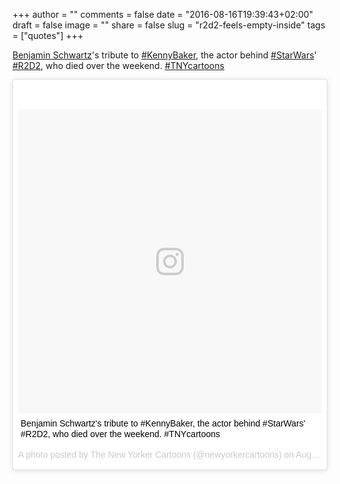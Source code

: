 +++
author = ""
comments = false
date = "2016-08-16T19:39:43+02:00"
draft = false
image = ""
share = false
slug = "r2d2-feels-empty-inside"
tags = ["quotes"]
+++

[Benjamin Schwartz](https://twitter.com/BentSchwartz)'s tribute to
[#KennyBaker], the actor behind [#StarWars]' [#R2D2], who died over the
weekend. [#TNYcartoons]

[#KennyBaker]: https://www.instagram.com/explore/tags/kennybaker/
[#StarWars]: https://www.instagram.com/explore/tags/starwars/
[#R2D2]: https://www.instagram.com/explore/tags/r2d2/
[#TNYcartoons]: https://www.instagram.com/explore/tags/tnycartoons/

<!--more-->

<blockquote class="instagram-media" data-instgrm-captioned data-instgrm-version="7" style=" background:#FFF; border:0; border-radius:3px; box-shadow:0 0 1px 0 rgba(0,0,0,0.5),0 1px 10px 0 rgba(0,0,0,0.15); margin: 1px; max-width:658px; padding:0; width:99.375%; width:-webkit-calc(100% - 2px); width:calc(100% - 2px);"><div style="padding:8px;"> <div style=" background:#F8F8F8; line-height:0; margin-top:40px; padding:50.0% 0; text-align:center; width:100%;"> <div style=" background:url(data:image/png;base64,iVBORw0KGgoAAAANSUhEUgAAACwAAAAsCAMAAAApWqozAAAABGdBTUEAALGPC/xhBQAAAAFzUkdCAK7OHOkAAAAMUExURczMzPf399fX1+bm5mzY9AMAAADiSURBVDjLvZXbEsMgCES5/P8/t9FuRVCRmU73JWlzosgSIIZURCjo/ad+EQJJB4Hv8BFt+IDpQoCx1wjOSBFhh2XssxEIYn3ulI/6MNReE07UIWJEv8UEOWDS88LY97kqyTliJKKtuYBbruAyVh5wOHiXmpi5we58Ek028czwyuQdLKPG1Bkb4NnM+VeAnfHqn1k4+GPT6uGQcvu2h2OVuIf/gWUFyy8OWEpdyZSa3aVCqpVoVvzZZ2VTnn2wU8qzVjDDetO90GSy9mVLqtgYSy231MxrY6I2gGqjrTY0L8fxCxfCBbhWrsYYAAAAAElFTkSuQmCC); display:block; height:44px; margin:0 auto -44px; position:relative; top:-22px; width:44px;"></div></div> <p style=" margin:8px 0 0 0; padding:0 4px;"> <a href="https://www.instagram.com/p/BJIh0QSB9Rp/" style=" color:#000; font-family:Arial,sans-serif; font-size:14px; font-style:normal; font-weight:normal; line-height:17px; text-decoration:none; word-wrap:break-word;" target="_blank">Benjamin Schwartz&#39;s tribute to #KennyBaker, the actor behind #StarWars&#39; #R2D2, who died over the weekend. #TNYcartoons</a></p> <p style=" color:#c9c8cd; font-family:Arial,sans-serif; font-size:14px; line-height:17px; margin-bottom:0; margin-top:8px; overflow:hidden; padding:8px 0 7px; text-align:center; text-overflow:ellipsis; white-space:nowrap;">A photo posted by The New Yorker Cartoons (@newyorkercartoons) on <time style=" font-family:Arial,sans-serif; font-size:14px; line-height:17px;" datetime="2016-08-15T14:48:13+00:00">Aug 15, 2016 at 7:48am PDT</time></p></div></blockquote>
<script async defer src="//platform.instagram.com/en_US/embeds.js"></script>
